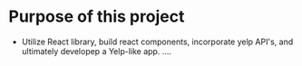 # Purpose of this project

- Utilize React library, build react components, incorporate yelp API's, and ultimately developep a Yelp-like app.
  ....
